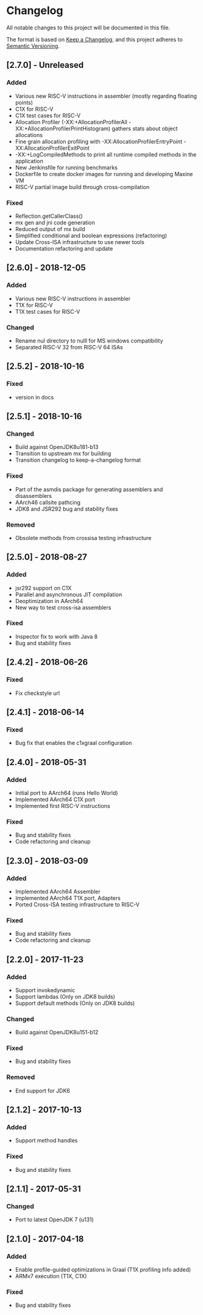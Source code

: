 # Changelog

All notable changes to this project will be documented in this file.

The format is based on [Keep a Changelog](https://keepachangelog.com/en/1.0.0/), and this project adheres to [Semantic Versioning](https://semver.org/spec/v2.0.0.html).

## [2.7.0] - Unreleased

### Added

- Various new RISC-V instructions in assembler (mostly regarding floating points)
- C1X for RISC-V
- C1X test cases for RISC-V
- Allocation Profiler (-XX:+AllocationProfilerAll -XX:+AllocationProfilerPrintHistogram) gathers stats about object allocations
- Fine grain allocation profiling with -XX:AllocationProfilerEntryPoint -XX:AllocationProfilerExitPoint
- -XX:+LogCompiledMethods to print all runtime compiled methods in the application
- New Jenkinsfile for running benchmarks
- Dockerfile to create docker images for running and developing Maxine VM
- RISC-V partial image build through cross-compilation

### Fixed

- Reflection.getCallerClass()
- mx gen and jni code generation
- Reduced output of mx build
- Simplified conditional and boolean expressions (refactoring)
- Update Cross-ISA infrastructure to use newer tools
- Documentation refactoring and update

## [2.6.0] - 2018-12-05

### Added

- Various new RISC-V instructions in assembler
- T1X for RISC-V
- T1X test cases for RISC-V

### Changed

- Rename nul directory to nulll for MS windows compatibility
- Separated RISC-V 32 from RISC-V 64 ISAs

## [2.5.2] - 2018-10-16

### Fixed

- version in docs

## [2.5.1] - 2018-10-16

### Changed

- Build against OpenJDK8u181-b13
- Transition to upstream mx for building
- Transition changelog to keep-a-changelog format

### Fixed

- Part of the asmdis package for generating assemblers and disassemblers
- AArch46 callsite pathcing
- JDK8 and JSR292 bug and stability fixes

### Removed

- Obsolete methods from crossisa testing infrastructure

## [2.5.0] - 2018-08-27

### Added

- jsr292 support on C1X
- Parallel and asynchronous JIT compilation
- Deoptimization in AArch64
- New way to test cross-isa assemblers

### Fixed

- Inspector fix to work with Java 8
- Bug and stability fixes

## [2.4.2] - 2018-06-26

### Fixed

- Fix checkstyle url

## [2.4.1] - 2018-06-14

### Fixed

- Bug fix that enables the c1xgraal configuration

## [2.4.0] - 2018-05-31

### Added

- Initial port to AArch64 (runs Hello World)
- Implemented AArch64 C1X port
- Implemented first RISC-V instructions

### Fixed

- Bug and stability fixes
- Code refactoring and cleanup

## [2.3.0] - 2018-03-09

### Added

- Implemented AArch64 Assembler
- Implemented AArch64 T1X port, Adapters
- Ported Cross-ISA testing infrastructure to RISC-V

### Fixed

- Bug and stability fixes
- Code refactoring and cleanup

## [2.2.0] - 2017-11-23

### Added

- Support invokedynamic
- Support lambdas (Only on JDK8 builds)
- Support default methods (Only on JDK8 builds)

### Changed

- Build against OpenJDK8u151-b12

### Fixed

- Bug and stability fixes

### Removed

- End support for JDK6

## [2.1.2] - 2017-10-13

### Added

- Support method handles

### Fixed

- Bug and stability fixes

## [2.1.1] - 2017-05-31

### Changed

- Port to latest OpenJDK 7 (u131)

## [2.1.0] - 2017-04-18

### Added

- Enable profile-guided optimizations in Graal (T1X profiling info added)
- ARMv7 execution (T1X, C1X)

### Fixed

- Bug and stability fixes
